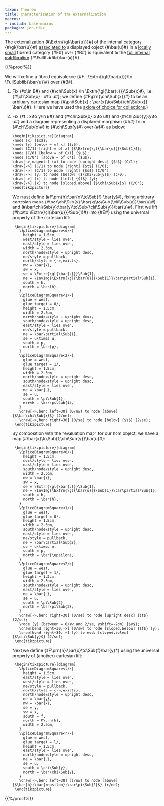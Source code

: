 ```yaml
---
taxon: Theorem
title: characterization of the externalization
macros:
- include: base-macros
packages: jon-tikz
---
```


The [externalization](frct-001R) {#\Extrn{\gl{\bar{u}}}#} of the internal category {#\gl{\bar{u}}#} [associated to](frct-003Q) a displayed object {#\bar{u}#} in a [locally small](frct-001B) fibered category {#E#} over {#B#} is equivalent to the [full internal subfibration](frct-0010) {#\FullSubfib{\bar{u}}#}.

{{%proof%}}

We will define a fibred equivalence {#F : \Extrn{\gl{\bar{u}}}\to \FullSubfib{\bar{u}}#} over {#B#}.

1. Fix {#x\in B#} and {#\chi\Sub{x} \in \Extrn{\gl{\bar{u}}}\Sub{x}#}, i.e. {#\chi\Sub{x} : x\to u#}; we define {#F\prn{\chi\Sub{x}}#} to be an arbitrary cartesian map {#\phi\Sub{x} : \bar{x}\to\Sub{\chi\Sub{x}} \bar{u}#}. (Here we have used the [axiom of choice for collections](frct-000R).)

2. Fix {#f : x\to y\in B#} and {#\chi\Sub{x} :x\to u#} and {#\chi\Sub{y}:y\to u#} and a diagram representing a displayed morphism {#h#} from {#\chi\Sub{x}#} to {#\chi\Sub{y}#} over {#f#} as below:
   ```render-latex
   \begin{tikzpicture}[diagram]
   \node (x) {$x$};
   \node (y) [below = of x] {$y$};
   \node (C/1) [right = of x] {$\Extrn{\gl{\bar{u}}}\Sub{1}$};
   \node (C/0) [below = of C/1] {$u$};
   \node (C/0') [above = of C/1] {$u$};
   \draw[->,magenta] (x) to node [upright desc] {$h$} (C/1);
   \draw[->] (C/1) to node [right] {$t$} (C/0);
   \draw[->] (C/1) to node [right] {$s$} (C/0');
   \draw[->] (y) to node [below] {$\chi\Sub{y}$} (C/0);
   \draw[->] (x) to node [left] {$f$} (y);
   \draw[->] (x) to node [sloped,above] {$\chi\Sub{x}$} (C/0');
   \end{tikzpicture}
   ```

   We must define {#F\prn{h}:\bar{x}\to\Sub{f} \bar{y}#}, fixing arbitrary
   cartesian maps {#\bar\chi\Sub{x}:\bar{x}\to\Sub{\chi\Sub{x}}\bar{u}#} and
   {#\bar\chi\Sub{y}:\bar{y}\to\Sub{\chi\Sub{y}}\bar{u}#}. First we lift {#h:x\to \Extrn{\gl{\bar{u}}}\Sub{1}#}
   into {#E#} using the universal property of the cartesian lift:
   ```render-latex
    \begin{tikzpicture}[diagram]
      \SpliceDiagramSquare<0/>{
        height = 1.5cm,
        west/style = lies over,
        east/style = lies over,
        width = 2.5cm,
        north/node/style = upright desc,
        ne/style = pullback,
        north/style = {->,exists},
        nw = \bar{x},
        sw = x,
        se = \Extrn{\gl{\bar{u}}}\Sub{1},
        ne = \InvImg{\Extrn{\gl{\bar{u}}}\Sub{1}}\bar\partial\Sub{1},
        south = h,
        north = \bar{h},
      }
      \SpliceDiagramSquare<1/>{
        glue = west,
        glue target = 0/,
        height = 1.5cm,
        width = 2.5cm,
        north/node/style = upright desc,
        south/node/style = upright desc,
        east/style = lies over,
        ne/style = pullback,
        ne = \bar\partial\Sub{1},
        se = u\times u,
        south = p,
        north = \bar{p},
      }
      \SpliceDiagramSquare<2/>{
        glue = west,
        glue target = 1/,
        height = 1.5cm,
        width = 2.5cm,
        north/node/style = upright desc,
        south/node/style = upright desc,
        east/style = lies over,
        ne = \bar{u},
        se = u,
        south = \pi\Sub{1},
        north = \bar\pi\Sub{1},
      }
      \draw[->,bend left=30] (0/nw) to node [above] {$\bar\chi\Sub{x}$} (2/ne);
      \draw[->,bend right=30] (0/se) to node [below] {$s$} (2/se);
    \end{tikzpicture}
   ```

   By composition with the "evaluation map" for our hom object, we have a map {#\bar{x}\to\Sub{f;\chi\Sub{y}}\bar{u}#}:
   ```render-latex
    \begin{tikzpicture}[diagram]
      \SpliceDiagramSquare<0/>{
        height = 1.5cm,
        west/style = lies over,
        east/style = lies over,
        south/node/style = upright desc,
        width = 2.5cm,
        nw = \bar{x},
        sw = x,
        se = \Extrn{\gl{\bar{u}}}\Sub{1},
        ne = \InvImg{\Extrn{\gl{\bar{u}}}\Sub{1}}\bar\partial\Sub{1},
        south = h,
        north = \bar{h},
      }
      \SpliceDiagramSquare<1/>{
        glue = west,
        glue target = 0/,
        height = 1.5cm,
        width = 2.5cm,
        south/node/style = upright desc,
        east/style = lies over,
        ne/style = pullback,
        ne = \bar\partial\Sub{2},
        se = u\times u,
        south = p,
        north = \bar{\epsilon},
      }
      \SpliceDiagramSquare<2/>{
        glue = west,
        glue target = 1/,
        height = 1.5cm,
        width = 2.5cm,
        south/node/style = upright desc,
        east/style = lies over,
        ne = \bar{u},
        se = u,
        south = \pi\Sub{2},
        north = \bar\pi\Sub{2},
      }
      \draw[->,bend right=30] (0/se) to node [upright desc] {$t$} (2/se);
      \node (y) [between = 0/sw and 2/se, yshift=-2cm] {$y$};
      \draw[bend right=30,->] (0/sw) to node [sloped,below] {$f$} (y);
      \draw[bend right=30,->] (y) to node [sloped,below] {$\chi\Sub{y}$} (2/se);
    \end{tikzpicture}
   ```

   Next we define {#F\prn{h}:\bar{x}\to\Sub{f}\bar{y}#} using the universal property of (another) cartesian lift:
   ```render-latex
    \begin{tikzpicture}[diagram]
      \SpliceDiagramSquare<l/>{
        height = 1.5cm,
        east/style = lies over,
        west/style = lies over,
        ne/style = pullback,
        north/style = {->,exists},
        north/node/style = upright desc,
        ne = \bar{y},
        nw = \bar{x},
        se = y,
        sw = x,
        south = f,
        north = F\prn{h},
        width = 2.5cm,
      }
      \SpliceDiagramSquare<r/>{
        glue = west,
        glue target = l/,
        height = 1.5cm,
        east/style = lies over,
        north/node/style = upright desc,
        ne = \bar{u},
        se = u,
        south = \chi\Sub{y},
        north = \bar\chi\Sub{y},
      }
      \draw[->,bend left=30] (l/nw) to node [above] {$\bar{h};\bar{\epsilon};\bar\pi\Sub{2}$} (r/ne);
    \end{tikzpicture}
   ```

{{%/proof%}}
